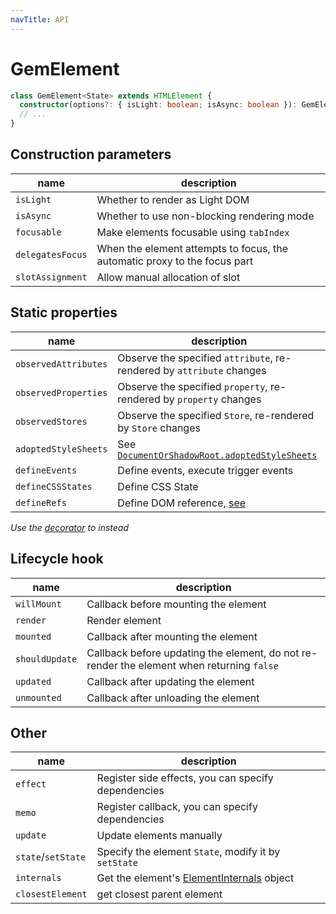 ```yaml
---
navTitle: API
---
```


# GemElement

```ts
class GemElement<State> extends HTMLElement {
  constructor(options?: { isLight: boolean; isAsync: boolean }): GemElement;
  // ...
}
```

## Construction parameters

| name             | description                                                               |
| ---------------- | ------------------------------------------------------------------------- |
| `isLight`        | Whether to render as Light DOM                                            |
| `isAsync`        | Whether to use non-blocking rendering mode                                |
| `focusable`      | Make elements focusable using `tabIndex`                                  |
| `delegatesFocus` | When the element attempts to focus, the automatic proxy to the focus part |
| `slotAssignment` | Allow manual allocation of slot                                           |

## Static properties

| name                 | description                                                                   |
| -------------------- | ----------------------------------------------------------------------------- |
| `observedAttributes` | Observe the specified `attribute`, re-rendered by `attribute` changes         |
| `observedProperties` | Observe the specified `property`, re-rendered by `property` changes           |
| `observedStores`     | Observe the specified `Store`, re-rendered by `Store` changes                 |
| `adoptedStyleSheets` | See [`DocumentOrShadowRoot.adoptedStyleSheets`][1]                            |
| `defineEvents`       | Define events, execute trigger events                                         |
| `defineCSSStates`    | Define CSS State                                                              |
| `defineRefs`         | Define DOM reference, [see](../001-guide/002-advance/002-gem-element-more.md) |

[1]: https://developer.mozilla.org/en-US/docs/Web/API/DocumentOrShadowRoot/adoptedStyleSheets

_Use the [decorator](./007-decorator.md) to instead_

## Lifecycle hook

| name           | description                                                                               |
| -------------- | ----------------------------------------------------------------------------------------- |
| `willMount`    | Callback before mounting the element                                                      |
| `render`       | Render element                                                                            |
| `mounted`      | Callback after mounting the element                                                       |
| `shouldUpdate` | Callback before updating the element, do not re-render the element when returning `false` |
| `updated`      | Callback after updating the element                                                       |
| `unmounted`    | Callback after unloading the element                                                      |

## Other

| name               | description                                          |
| ------------------ | ---------------------------------------------------- |
| `effect`           | Register side effects, you can specify dependencies  |
| `memo`             | Register callback, you can specify dependencies      |
| `update`           | Update elements manually                             |
| `state`/`setState` | Specify the element `State`, modify it by `setState` |
| `internals`        | Get the element's [ElementInternals][2] object       |
| `closestElement`   | get closest parent element                           |

[2]: https://html.spec.whatwg.org/multipage/custom-elements.html#the-elementinternals-interface
